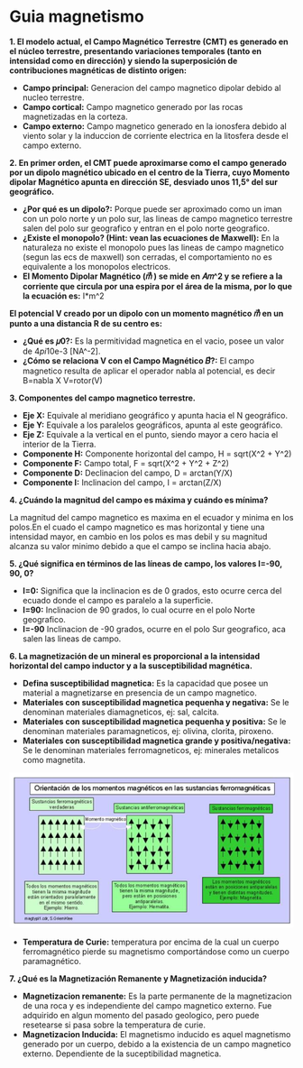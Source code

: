 # Guia magnetismo

**1. El modelo actual, el Campo Magnético Terrestre (CMT) es generado en el núcleo terrestre, presentando variaciones temporales (tanto en intensidad como en dirección) y siendo la superposición de contribuciones magnéticas de distinto origen:**

* **Campo principal:** Generacion del campo magnetico dipolar debido al nucleo terrestre.
* **Campo cortical:** Campo magnetico generado por las rocas magnetizadas en la corteza.
* **Campo externo:** Campo magnetico generado en la ionosfera debido al viento solar y la induccion de corriente electrica en la litosfera desde el campo externo.

**2. En primer orden, el CMT puede aproximarse como el campo generado por un dipolo magnético ubicado en el centro de la Tierra, cuyo Momento dipolar Magnético apunta en dirección SE, desviado unos 11,5° del sur geográfico.**

* **¿Por qué es un dipolo?:** Porque puede ser aproximado como un iman con un polo norte y un polo sur, las lineas de campo magnetico terrestre salen del polo sur geografico y entran en el polo norte geografico.
* **¿Existe el monopolo? (Hint: vean las ecuaciones de Maxwell):** En la naturaleza no existe el monopolo pues las lineas de campo magnetico (segun las ecs de maxwell) son cerradas, el comportamiento no es equivalente a los monopolos electricos.
* **El Momento Dipolar Magnético (𝑚⃗⃗ ) se mide en 𝐴𝑚^2 y se refiere a la corriente que circula por una espira por el área de la misma, por lo que la ecuación es:** I*m^2

**El potencial V creado por un dipolo con un momento magnético 𝑚⃗⃗ en un punto a una distancia R de su centro es:**

* **¿Qué es 𝜇0?:** Es la permitividad magnetica en el vacio, posee un valor de 4*pi*10e-3 [NA^-2].
* **¿Cómo se relaciona V con el Campo Magnético 𝐵⃗?:** El campo magnetico resulta de aplicar el operador nabla al potencial, es decir B=nabla X V=rotor(V)

**3. Componentes del campo magnetico terrestre.**

* **Eje X:** Equivale al meridiano geográfico y apunta hacia el N
geográfico.
* **Eje Y:** Equivale a los paralelos geográficos, apunta al este
geográfico.
* **Eje Z:** Equivale a la vertical en el punto, siendo mayor a cero
hacia el interior de la Tierra.
* **Componente H:** Componente horizontal del campo, H = sqrt(X^2 + Y^2)
* **Componente F:** Campo total, F = sqrt(X^2 + Y^2 + Z^2)
* **Componente D:** Declinacion del campo, D = arctan(Y/X)
* **Componente I:** Inclinacion del campo, I = arctan(Z/X)

**4. ¿Cuándo la magnitud del campo es máxima y cuándo es mínima?**

La magnitud del campo magnetico es maxima en el ecuador y minima en los polos.En el cuado el campo magnetico es mas horizontal y tiene una intensidad mayor, en cambio en los polos es mas debil y su magnitud alcanza su valor minimo debido a que el campo se inclina hacia abajo.

**5. ¿Qué significa en términos de las líneas de campo, los valores I=-90, 90, 0?**

* **I=0:** Significa que la inclinacion es de 0 grados, esto ocurre cerca del ecuado donde el campo es paralelo a la superficie.
* **I=90:** Inclinacion de 90 grados, lo cual ocurre en el polo Norte geografico.
* **I=-90** Inclinacion de -90 grados, ocurre en el polo Sur geografico, aca salen las lineas de campo.

**6. La magnetización de un mineral es proporcional a la intensidad horizontal del campo
inductor y a la susceptibilidad magnética.**

* **Defina susceptibilidad magnetica:** Es la capacidad que posee un material a magnetizarse en presencia de un campo magnetico.
* **Materiales con susceptibilidad magnetica pequenha y negativa:** Se le denominan materiales diamagneticos, ej: sal, calcita.
* **Materiales con susceptibilidad magnetica pequenha y positiva:** Se le denominan materiales paramagneticos, ej: olivina, clorita, piroxeno.
* **Materiales con susceptibilidad magnetica grande y positiva/negativa:** Se le denominan materiales ferromagneticos, ej: minerales metalicos como magnetita.

![geo](./imgs/../../forwarding_basico/imgs/geo.png)

* **Temperatura de Curie:** temperatura por encima de la cual un cuerpo ferromagnético pierde su magnetismo comportándose como un cuerpo paramagnético.

**7. ¿Qué es la Magnetización Remanente y Magnetización inducida?**

* **Magnetizacion remanente:** Es la parte permanente de la magnetizacion de una roca y es independiente del campo magnetico externo. Fue adquirido en algun momento del pasado geologico, pero puede resetearse si pasa sobre la temperatura de curie.
* **Magnetizacion Inducida:** El magnetismo inducido es aquel magnetismo generado por un cuerpo, debido a la existencia de un campo magnetico externo. Dependiente de la suceptibilidad magnetica.
